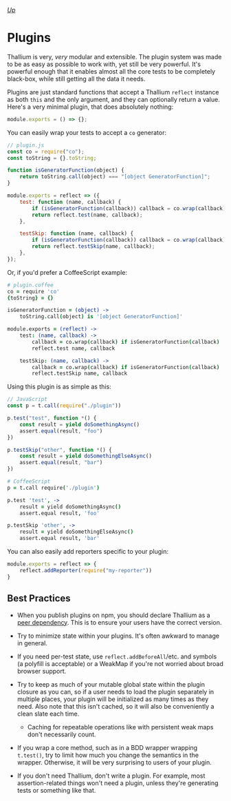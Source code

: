 *[Up](./README.md)*

# Plugins

Thallium is very, *very* modular and extensible. The plugin system was made to be as easy as possible to work with, yet still be very powerful. It's powerful enough that it enables almost all the core tests to be completely black-box, while still getting all the data it needs.

Plugins are just standard functions that accept a Thallium `reflect` instance as both `this` and the only argument, and they can optionally return a value. Here's a very minimal plugin, that does absolutely nothing:

```js
module.exports = () => {};
```

You can easily wrap your tests to accept a `co` generator:

```js
// plugin.js
const co = require("co");
const toString = {}.toString;

function isGeneratorFunction(object) {
    return toString.call(object) === "[object GeneratorFunction]";
}

module.exports = reflect => ({
    test: function (name, callback) {
        if (isGeneratorFunction(callback)) callback = co.wrap(callback);
        return reflect.test(name, callback);
    },

    testSkip: function (name, callback) {
        if (isGeneratorFunction(callback)) callback = co.wrap(callback);
        return reflect.testSkip(name, callback);
    },
});
```

Or, if you'd prefer a CoffeeScript example:

```coffee
# plugin.coffee
co = require 'co'
{toString} = {}

isGeneratorFunction = (object) ->
    toString.call(object) is '[object GeneratorFunction]'

module.exports = (reflect) ->
    test: (name, callback) ->
        callback = co.wrap(callback) if isGeneratorFunction(callback)
        reflect.test name, callback

    testSkip: (name, callback) ->
        callback = co.wrap(callback) if isGeneratorFunction(callback)
        reflect.testSkip name, callback
```

Using this plugin is as simple as this:

```js
// JavaScript
const p = t.call(require("./plugin"))

p.test("test", function *() {
    const result = yield doSomethingAsync()
    assert.equal(result, "foo")
})

p.testSkip("other", function *() {
    const result = yield doSomethingElseAsync()
    assert.equal(result, "bar")
})
```

```coffee
# CoffeeScript
p = t.call require('./plugin')

p.test 'test', ->
    result = yield doSomethingAsync()
    assert.equal result, 'foo'

p.testSkip 'other', ->
    result = yield doSomethingElseAsync()
    assert.equal result, 'bar'
```

You can also easily add reporters specific to your plugin:

```js
module.exports = reflect => {
    reflect.addReporter(require("my-reporter"))
}
```

## Best Practices

- When you publish plugins on npm, you should declare Thallium as a [peer dependency](https://docs.npmjs.com/files/package.json#peerdependencies). This is to ensure your users have the correct version.

- Try to minimize state within your plugins. It's often awkward to manage in general.

- If you need per-test state, use `reflect.addBeforeAll`/etc. and symbols (a polyfill is acceptable) or a WeakMap if you're not worried about broad browser support.

- Try to keep as much of your mutable global state within the plugin closure as you can, so if a user needs to load the plugin separately in multiple places, your plugin will be initialized as many times as they need. Also note that this isn't cached, so it will also be conveniently a clean slate each time.
    - Caching for repeatable operations like with persistent weak maps don't necessarily count.

- If you wrap a core method, such as in a BDD wrapper wrapping `t.test()`, try to limit how much you change the semantics in the wrapper. Otherwise, it will be very surprising to users of your plugin.

- If you don't need Thallium, don't write a plugin. For example, most assertion-related things won't need a plugin, unless they're generating tests or something like that.
